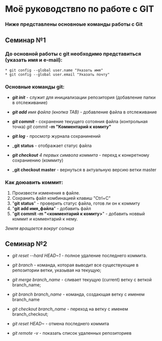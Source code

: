 # Моё руководствпо по работе с GIT 

### Ниже представлены основноые команды работы с Git

## Семинар №1
### До основной работы с git необходимо представиться (указать имя и e-mail):

    * git config --global user.name "Указать имя" 
    * git config --global user.email "Указать почту"

###  Основные команды git:
* _**git init**_ -  служит для инициализации репозитория (добавление папки в отслеживание)

* _**git add**_ *имя файла (кнопка TAB)* - добавление файла в отслеживание 

* _**git commit**_ - сохранение текущего сотояния файла (контрольная точка) *git commit* **-m "Комментарий к комиту"** 

* _**git log**_ - просмотр журнала сохранинений 

* _**git status** - отображает статус файла

* _**git checkout** 4 первых символа коммита_ - перехд к конкретному сохраниению (коммиту)
* _**git checkout master** - вернуться в актуальную версию ветки master

### Как доюавить коммит:
1. Произвести изменения в файле.
2. Сохранить файл комбинацией клавиш "Ctrl+C"
3. "**git status**" - проверить статус файла, готов ли он к коммиту
4. "**git add имя_файла**" - добавить файл
5. "**git commit -m "<комментарий к комиту>**" - добавить новвый коммит и комментарий к нему.

*Земля вращается вокруг солнца*

## Семинар №2

* *git reset --hard HEAD~1* - полное удаление последнего коммита.

* *git branch* - команда, которая выводит все существующие в репозитории ветки, указывая на текущую; 
* *git merge branch_name* - сливает текущую (current) ветку с веткой branch_name; 

* *git branch branch_name* - команда, создающая ветку с именем branch_name
* *git checkout branch_name* - переход на ветку с именем branch_checkout;
* *git reset HEAD~* - отмена последнего коммита
* *git remote -v* - показать список удаленных репозиториев